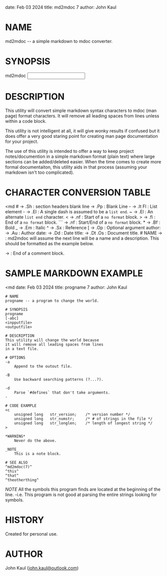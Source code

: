 date: Feb 03 2024
title: md2mdoc 7
author: John Kaul

# NAME
md2mdoc -- a simple markdown to mdoc converter.

# SYNOPSIS
md2mdoc <input MDfile> <output MDOCfile>

# DESCRIPTION
This utility will convert simple markdown syntax characters to mdoc
(man page) format characters. It will remove all leading spaces from
lines unless within a code block.

This utility is not intelligent at all, it will give wonky results if
confused but it does offer a very good staring point for creating man
page documentation for your project.

The use of this utility is intended to offer a way to keep project
notes/documention in a simple markdown format (plain text) where large
sections can be added/deleted easier. When the time comes to create
more formal documentaiton, this utility aids in that process (assuming
your markdown isn't too complicated).

# CHARACTER CONVERSION TABLE

<md
    #           ->  .Sh     : section headers
    blank line  ->  .Pp     : Blank Line
    -<char>     ->  .It Fl  : List element
    -           ->  .El     : A single dash is assumed to be a `list end`.
    ~           ->  .El     : An alternate `list end` character.
    <           ->  .nf     : Start of a `no format` block.
    >           ->  .fi     : End of a `no format` block.
    ```         ->  .nf     : Start/End of a `no format` block.
    *           ->  .Bf     : Bold
    _           ->  .Em     : Italic
    ^           ->  .Sx     : Reference
    [           ->  .Op     : Optional argument
    author:     ->  .Au     : Author
    date:       ->  .Dd     : Date
    title:      ->  .Dt .Os : Document title.
    # NAME      ->          : md2mdoc will assume the next line will
                              be a name and a description. This should
                              be formatted as the example below.
   <!--         ->          : Start of a comment block.
   -->          ->          : End of a comment block.
>

# SAMPLE MARKDOWN EXAMPLE

<md
    <!--
        This is a comment block and should be ignored.
    -->
    date: Feb 03 2024
    title: progname 7
    author: John Kaul

    # NAME
    progname -- a program to change the world.

    # SYNOPSIS
    progname 
    [-abc]
    <inpputfile> 
    <outputfile>

    # DESCRIPTION
    This utility will change the world because
    it will remove all leading spaces from lines
    in a text file.

    # OPTIONS
    -a
        Append to the outout file.

    -B
        Use backward searching patterns (?...?).

    -d
        Parse `#defines` that don't take arguments.
    -

    # CODE EXAMPLE
    <c
        unsigned long   str_version;    /* version number */
        unsigned long   str_numstr;     /* # of strings in the file */
        unsigned long   str_longlen;    /* length of longest string */
    >

    *WARNING*
        Never do the above.
    
    _NOTE_
        This is a note block.
    
    # SEE ALSO
    ^md2mdoc(7)^
    ^this^
    ^that^
    ^theotherthing^
>

_NOTE_
    All the symbols this program finds are located at the beginning of
    the line. -i.e. This program is not good at parsing the entire
    strings looking for symbols.

# HISTORY
Created for personal use.

# AUTHOR
John Kaul (john.kaul@outlook.com)
